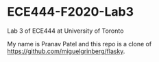 # ECE444-F2020-Lab3

Lab 3 of ECE444 at University of Toronto

My name is Pranav Patel and this repo is a clone of https://github.com/miguelgrinberg/flasky.
